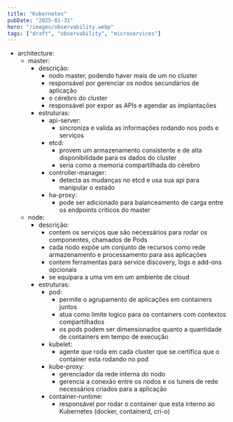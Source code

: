 ```yaml
---
title: "Kubernetes"
pubDate: "2025-01-31"
hero: "/images/observability.webp"
tags: ["draft", "observability", "microservices"]
---
```


- architecture:
  - master:
    - descrição:
      - nodo master, podendo haver mais de um no cluster
      - responsável por gerenciar os nodos secundários de aplicação
      - o cérebro do cluster
      - responsável por expor as APIs e agendar as implantações
    - estruturas:
      - api-server:
        - sincroniza e valida as informações rodando nos pods e serviços
      - etcd:
        - provem um armazenamento consistente e de alta disponibilidade para os dados do cluster
        - seria como a memoria compartilhada do cérebro
      - controller-manager:
        - detecta as mudanças no etcd e usa sua api para manipular o estado
      - ha-proxy:
        - pode ser adicionado para balanceamento de carga entre os endpoints criticos do master
  - node:
    - descrição:
      - contem os serviços que são necessários para rodar os componentes, chamados de Pods
      - cada nodo expõe um conjunto de recursos como rede armazenamento e processamento para ass aplicações
      - contem ferramentas para service discovery, logs e add-ons opcionais
      - se equipara a uma vm em um ambiente de cloud
    - estruturas:
      - pod:
        - permite o agrupamento de aplicações em containers juntos 
        - atua como limite logico para os containers com contextos compartilhados
        - os pods podem ser dimensionados quanto a quantidade de containers em tempo de execução
      - kubelet:
        - agente que roda em cada cluster que se certifica que o container esta rodando no pod
      - kube-proxy:
        - gerenciador da rede interna do nodo
        - gerencia a conexão entre os nodos e os tuneis de rede necessários criados para a aplicação
      - container-runtime:
        - responsável por rodar o container que esta interno ao Kubernetes (docker, containerd, cri-o)
        

